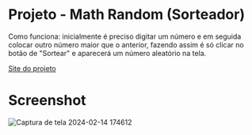 # Projeto - Math Random (Sorteador)
Como funciona: inicialmente é preciso digitar um número e em seguida colocar outro número maior que o anterior, fazendo assim é só clicar no botão de "Sortear" e aparecerá um número aleatório na tela.

[Site do projeto](https://phaelstavares.github.io/projeto-MathRandom/)

# Screenshot
![Captura de tela 2024-02-14 174612](https://github.com/phaelstavares/projeto-MathRandom/assets/77020757/4241560d-fda6-4e92-853a-8ebb4e5d3054)
